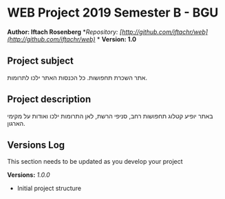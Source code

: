 # WEB Project 2019 Semester B - BGU
**Author: Iftach Rosenberg**
**Repository:
[http://github.com/iftachr/web](http://github.com/iftachr/web)*
*
**Version: 1.0**
## Project subject
אתר השכרת תחפושות. כל הכנסות האתר ילכו לתרומות.
## Project description
באתר יופיע קטלוג תחפושות רחב, סניפי הרשת, לאן התרומות ילכו ואודות על מקימי הארגון.
## Versions Log
 This section needs to be updated as you develop your project

**Versions:**
*1.0.0*
- Initial project structure 